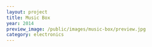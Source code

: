 ```yaml
---
layout: project
title: Music Box
year: 2014
preview_image: /public/images/music-box/preview.jpg
category: electronics
---
```


